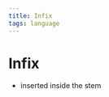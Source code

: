 ```yaml
---
title: Infix
tags: language
---
```


# Infix
- inserted inside the stem








































